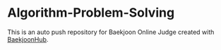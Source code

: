 # Algorithm-Problem-Solving
This is an auto push repository for Baekjoon Online Judge created with [BaekjoonHub](https://github.com/BaekjoonHub/BaekjoonHub).
